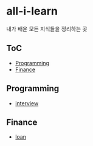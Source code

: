 # all-i-learn

내가 배운 모든 지식들을 정리하는 곳

## ToC
- [Programming](#programming)
- [Finance](#finance)

## Programming
- [interview](/programming/interview/toc.md)

## Finance
- [loan](/finance/loan/toc.md)
